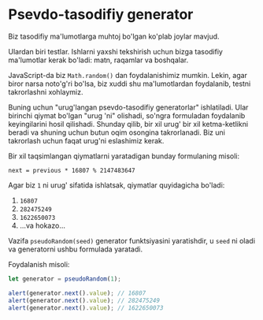 # Psevdo-tasodifiy generator

Biz tasodifiy ma'lumotlarga muhtoj bo'lgan ko'plab joylar mavjud.

Ulardan biri testlar. Ishlarni yaxshi tekshirish uchun bizga tasodifiy ma'lumotlar kerak bo'ladi: matn, raqamlar va boshqalar.

JavaScript-da biz `Math.random()` dan foydalanishimiz mumkin. Lekin, agar biror narsa noto'g'ri bo'lsa, biz xuddi shu ma'lumotlardan foydalanib, testni takrorlashni xohlaymiz.

Buning uchun "urug'langan psevdo-tasodifiy generatorlar" ishlatiladi. Ular birinchi qiymat bo'lgan "urug 'ni" olishadi, so'ngra formuladan foydalanib keyingilarini hosil qilishadi. Shunday qilib, bir xil urug' bir xil ketma-ketlikni beradi va shuning uchun butun oqim osongina takrorlanadi. Biz uni takrorlash uchun faqat urug'ni eslashimiz kerak.

Bir xil taqsimlangan qiymatlarni yaratadigan bunday formulaning misoli:

```
next = previous * 16807 % 2147483647
```

Agar biz `1` ni urug' sifatida ishlatsak, qiymatlar quyidagicha bo'ladi:

1. `16807`
2. `282475249`
3. `1622650073`
4. ...va hokazo...

Vazifa `pseudoRandom(seed)` generator funktsiyasini yaratishdir, u `seed` ni oladi va generatorni ushbu formulada yaratadi.

Foydalanish misoli:

```js
let generator = pseudoRandom(1);

alert(generator.next().value); // 16807
alert(generator.next().value); // 282475249
alert(generator.next().value); // 1622650073
```
